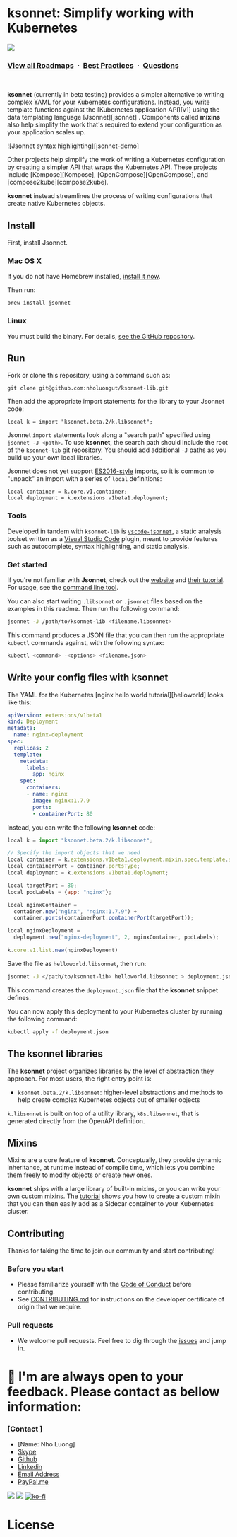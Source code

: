 # ksonnet: Simplify working with Kubernetes

![](https://i.imgur.com/waxVImv.png)
### [View all Roadmaps](https://github.com/nholuongut/all-roadmaps) &nbsp;&middot;&nbsp; [Best Practices](https://github.com/nholuongut/all-roadmaps/blob/main/public/best-practices/) &nbsp;&middot;&nbsp; [Questions](https://www.linkedin.com/in/nholuong/)
<br/>

**ksonnet** (currently in beta testing) provides a simpler alternative
to writing complex YAML for your Kubernetes configurations. Instead,
you write template functions against the [Kubernetes application
API][v1] using the data templating language [Jsonnet][jsonnet] .
Components called **mixins** also help simplify the work that's
required to extend your configuration as your application scales up.

![Jsonnet syntax highlighting][jsonnet-demo]

Other projects help simplify the work of writing a Kubernetes
configuration by creating a simpler API that wraps the Kubernetes
API. These projects include [Kompose][Kompose],
[OpenCompose][OpenCompose], and [compose2kube][compose2kube].

**ksonnet** instead streamlines the process of writing
configurations that create native Kubernetes objects.

## Install

First, install Jsonnet.

### Mac OS X

If you do not have Homebrew installed, [install it now](https://brew.sh/).

Then run:

`brew install jsonnet`

### Linux

You must build the binary. For details, [see the GitHub
repository](https://github.com/google/jsonnet).

## Run

Fork or clone this repository, using a command such as:

```shell
git clone git@github.com:nholuongut/ksonnet-lib.git
```

Then add the appropriate import
statements for the library to your Jsonnet code:

```jsonnet
local k = import "ksonnet.beta.2/k.libsonnet";
```

Jsonnet `import` statements look along a "search path" specified using
`jsonnet -J <path>`.  To use **ksonnet**, the search path should
include the root of the `ksonnet-lib` git repository.  You should add
additional `-J` paths as you build up your own local libraries.

Jsonnet does not yet support [ES2016-style](https://github.com/google/jsonnet/issues/307) imports, 
so it is common to "unpack" an import with a series of `local` definitions:

```jsonnet
local container = k.core.v1.container;
local deployment = k.extensions.v1beta1.deployment;
```

### Tools

Developed in tandem with `ksonnet-lib` is
[`vscode-jsonnet`](https://github.com/heptio/vscode-jsonnet), a static
analysis toolset written as a [Visual Studio
Code](https://code.visualstudio.com/) plugin, meant to provide
features such as autocomplete, syntax highlighting, and static
analysis.

### Get started

If you're not familiar with **Jsonnet**, check out the
[website](http://jsonnet.org/index.html) and [their
tutorial](http://jsonnet.org/docs/tutorial.html). For usage, see the [command
line tool](http://jsonnet.org/implementation/commandline.html).

You can also start writing `.libsonnet` or `.jsonnet` files based on
the examples in this readme. Then run the
following command:

```bash
jsonnet -J /path/to/ksonnet-lib <filename.libsonnet>
```

This command produces a JSON file that you can then run the
appropriate `kubectl`
commands against, with the following syntax:

```bash
kubectl <command> -<options> <filename.json>
```

## Write your config files with ksonnet

The YAML for the Kubernetes
[nginx hello world tutorial][helloworld] looks
like this:

```yaml
apiVersion: extensions/v1beta1
kind: Deployment
metadata:
  name: nginx-deployment
spec:
  replicas: 2
  template:
    metadata:
      labels:
        app: nginx
    spec:
      containers:
      - name: nginx
        image: nginx:1.7.9
        ports:
        - containerPort: 80
```

Instead, you can write the following **ksonnet** code:

```javascript
local k = import "ksonnet.beta.2/k.libsonnet";

// Specify the import objects that we need
local container = k.extensions.v1beta1.deployment.mixin.spec.template.spec.containersType;
local containerPort = container.portsType;
local deployment = k.extensions.v1beta1.deployment;

local targetPort = 80;
local podLabels = {app: "nginx"};

local nginxContainer =
  container.new("nginx", "nginx:1.7.9") +
  container.ports(containerPort.containerPort(targetPort));

local nginxDeployment =
  deployment.new("nginx-deployment", 2, nginxContainer, podLabels);

k.core.v1.list.new(nginxDeployment)
```

Save the file as `helloworld.libsonnet`, then run:

```bash
jsonnet -J </path/to/ksonnet-lib> helloworld.libsonnet > deployment.json
```

This command creates the `deployment.json` file that the
**ksonnet** snippet defines.

You can now apply this deployment to your Kubernetes cluster
by running the following command:

```bash
kubectl apply -f deployment.json
```

## The **ksonnet** libraries

The **ksonnet** project organizes libraries by the level of
abstraction they approach. For most users, the right entry point is:

* `ksonnet.beta.2/k.libsonnet`: higher-level abstractions and methods
  to help create complex Kubernetes objects out of smaller objects

`k.libsonnet` is built on top of a utility library, `k8s.libsonnet`, 
that is generated directly from the OpenAPI definition.

## Mixins

Mixins are a core feature of **ksonnet**. Conceptually, they provide dynamic inheritance, at 
runtime instead of compile time, which lets you combine them freely to modify objects or 
create new ones.

**ksonnet** ships with a large library of built-in mixins, or you can write your own custom mixins. 
The [tutorial](/docs/TUTORIAL.md) shows you how to create a custom mixin that you can then 
easily add as a Sidecar container to your Kubernetes cluster.

## Contributing

Thanks for taking the time to join our community and start
contributing!

### Before you start

* Please familiarize yourself with the [Code of
Conduct](https://github.com/nholuongut/ksonnet-lib/blob/master/CODE-OF-CONDUCT.md) before contributing.
* See [CONTRIBUTING.md](https://github.com/nholuongut/ksonnet-lib/blob/master/CONTRIBUTING.md) for instructions on the
developer certificate of origin that we require.

### Pull requests

* We welcome pull requests. Feel free to dig through the
[issues](https://github.com/nholuongut/ksonnet-lib/issues) and jump in.

# 🚀 I'm are always open to your feedback.  Please contact as bellow information:
### [Contact ]
* [Name: Nho Luong]
* [Skype](luongutnho_skype)
* [Github](https://github.com/nholuongut/)
* [Linkedin](https://www.linkedin.com/in/nholuong/)
* [Email Address](luongutnho@hotmail.com)
* [PayPal.me](https://www.paypal.com/paypalme/nholuongut)

![](https://i.imgur.com/waxVImv.png)
![](Donate.png)
[![ko-fi](https://ko-fi.com/img/githubbutton_sm.svg)](https://ko-fi.com/nholuong)

# License